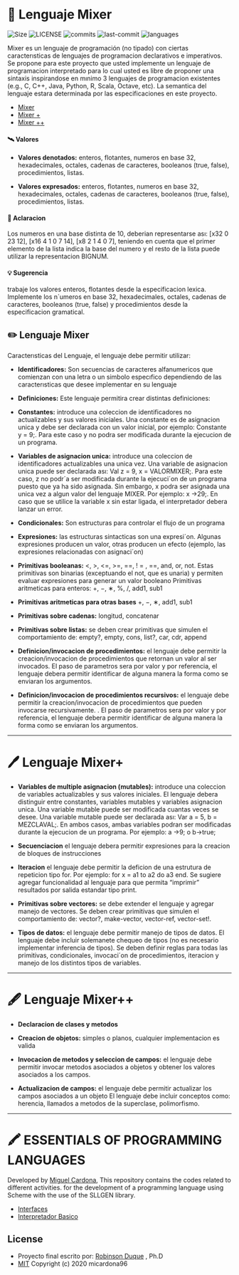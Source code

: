 #  🚀  Lenguaje Mixer
![Size](https://img.shields.io/github/size/micardona96/EOPL/Mixer/mixer.rkt)
![LICENSE](https://img.shields.io/github/license/micardona96/eopl)
![commits](https://img.shields.io/github/commit-activity/y/micardona96/EOPL)
![last-commit](https://img.shields.io/github/last-commit/micardona96/eopl)
![languages](https://img.shields.io/github/languages/top/micardona96/eopl)


Mixer es un lenguaje de programación (no tipado) con ciertas caracterısticas de lenguajes de programacion declarativos e imperativos. Se propone para este proyecto que usted implemente un lenguaje de programacion interpretado para lo cual usted es libre de proponer una sintaxis inspirandose en mınimo 3 lenguajes de programacion existentes (e.g., C, C++, Java, Python, R, Scala, Octave, etc). La semantica del lenguaje estara determinada por las especificaciones en este proyecto.


- [Mixer](Mixer)
- [Mixer +](Mixer+)
- [Mixer ++](Mixer++)

#### 🛰️ Valores

* **Valores denotados:**
enteros, flotantes, numeros
en base 32, hexadecimales, octales, cadenas de caracteres, booleanos (true, false), procedimientos, listas.

* **Valores expresados:**
enteros, flotantes, numeros en base 32, hexadecimales, octales, cadenas de caracteres, booleanos (true, false), procedimientos, listas.

#### 🎯 Aclaracion
Los numeros en una base distinta de 10, deberian representarse ası: [x32 0 23 12], [x16 4 1 0 7 14], [x8 2 1 4 0 7], teniendo en cuenta que el primer elemento de la lista indica la base del numero y el resto de la lista puede utilizar la representacion BIGNUM.

#### 💡 Sugerencia
trabaje los valores enteros, flotantes
desde la especificacion lexica. Implemente los n´umeros
en base 32, hexadecimales, octales, cadenas de caracteres, booleanos (true, false) y procedimientos desde la
especificacion gramatical.

## ✏️ Lenguaje Mixer

Caracterısticas del Lenguaje, el lenguaje debe permitir utilizar:

* **Identificadores:** Son secuencias de caracteres alfanumericos que comienzan con una letra o un simbolo especıfico dependiendo de las caracterısticas
que desee implementar en su lenguaje

* **Definiciones:** Este lenguaje permitira crear distintas definiciones:

* **Constantes:** introduce una coleccion de
identificadores no actualizables y sus valores
iniciales. Una constante es de asignacion unica y debe ser declarada con un valor inicial,
por ejemplo: Constante y = 9;. Para este
caso y no podra ser modificada durante la
ejecucion de un programa.

* **Variables de asignacion unica:** introduce una coleccion de identificadores actualizables una unica vez. Una variable de asignacion unica puede ser declarada ası: Val z
= 9, x = VALORMIXER;. Para este caso, z no
podr´a ser modificada durante la ejecuci´on de
un programa puesto que ya ha sido asignada. Sin embargo, x podra ser asignada una
unica vez a algun valor del lenguaje MIXER.
Por ejemplo: x ->29;. En caso que se utilice
la variable x sin estar ligada, el interpretador
debera lanzar un error.

* **Condicionales:** Son estructuras para controlar el
flujo de un programa

* **Expresiones:** las estructuras sintacticas son una
expresi´on. Algunas expresiones producen un valor,
otras producen un efecto (ejemplo, las expresiones
relacionadas con asignaci´on)

* **Primitivas booleanas:** <, >, <=, >=, ==, ! =
, ==, and, or, not. Estas primitivas son binarias
(exceptuando el not, que es unaria) y permiten
evaluar expresiones para generar un valor booleano
Primitivas aritmeticas para enteros:
+, −, ∗, %, /, add1, sub1

* **Primitivas aritmeticas para otras bases** +, −, ∗, add1, sub1

* **Primitivas sobre cadenas:** longitud, concatenar

* **Primitivas sobre listas:** se deben crear primitivas que simulen el comportamiento de: empty?,
empty, cons, list?, car, cdr, append

* **Definicion/invocacion de procedimientos:** el
lenguaje debe permitir la creacion/invocacion de
procedimientos que retornan un valor al ser invocados. El paso de parametros sera por valor y por
referencia, el lenguaje debera permitir identificar
de alguna manera la forma como se enviaran los
argumentos.

* **Definicion/invocacion de procedimientos recursivos:** el lenguaje debe permitir la creacion/invocacion de procedimientos que pueden invocarse recursivamente. . El paso de parametros
sera por valor y por referencia, el lenguaje debera
permitir identificar de alguna manera la forma como se enviaran los argumentos.

---
# 🖊️ Lenguaje Mixer+

* **Variables de multiple asignacion (mutables):** introduce una coleccion de variables actualizables y sus valores iniciales. El lenguaje debera
distinguir entre constantes, variables mutables y
variables asignacion unica. Una variable mutable
puede ser modificada cuantas veces se desee. Una
variable mutable puede ser declarada ası: Var a
= 5, b = MEZCLAVAL;. En ambos casos, ambas
variables podran ser modificadas durante la ejecucion de un programa. Por ejemplo: a ->9; o
b->true;

* **Secuenciacion**
el lenguaje debera permitir expresiones para la creacion de bloques de instrucciones

* **Iteracion**
el lenguaje debe permitir la deficion de
una estrutura de repeticion tipo for. Por ejemplo:
for x = a1 to a2 do a3 end. Se sugiere agregar
funcionalidad al lenguaje para que permita “imprimir” resultados por salida estandar tipo print.

* **Primitivas sobre vectores:** 
se debe extender
el lenguaje y agregar manejo de vectores. Se deben crear primitivas que simulen el comportamiento de: vector?, make-vector, vector-ref,
vector-set!.

* **Tipos de datos:**
el lenguaje debe permitir manejo de tipos de datos. El lenguaje debe incluir
solemanete chequeo de tipos (no es necesario implementar inferencia de tipos). Se deben definir
reglas para todas las primitivas, condicionales, invocaci´on de procedimientos, iteracion y manejo de
los distintos tipos de variables.

---
# 🖋️ Lenguaje Mixer++

* **Declaracion de clases y metodos**

* **Creacion de objetos:**
simples o planos, cualquier
implementacion es valida

* **Invocacion de metodos y seleccion de campos:**
el lenguaje debe permitir invocar metodos
asociados a objetos y obtener los valores asociados a los campos.

* **Actualizacion de campos:**
el lenguaje debe permitir actualizar los campos asociados a un objeto
El lenguaje debe incluir conceptos como: herencia,
llamados a metodos de la superclase, polimorfismo.

---
# 🖍️ ESSENTIALS OF PROGRAMMING LANGUAGES
Developed by [Miguel Cardona](mailto:cardona.miguel@correounivalle.edu.co),
This repository contains the codes related to different activities. for the development of a programming language using Scheme with the use of the SLLGEN library.

* [Interfaces](TALLER2)
* [Interpretador Basico](TALLER3)

## License
* Proyecto final escrito por: [Robinson Duque](mailto:robinson.duque@correounivalle.edu.co) , Ph.D <br>
* [MIT](LICENSE) Copyright (c) 2020 micardona96
